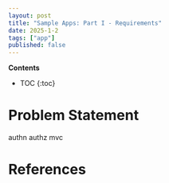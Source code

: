 ```yaml
---
layout: post
title: "Sample Apps: Part I - Requirements"
date: 2025-1-2
tags: ["app"]
published: false
---
```


**Contents**
* TOC
{:toc}

# Problem Statement

authn
authz
mvc




# References

[^1]: []()
